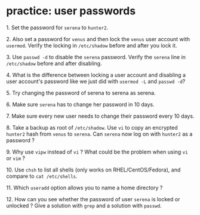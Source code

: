 # practice: user passwords

1\. Set the password for `serena` to `hunter2`.

2\. Also set a password for `venus` and then lock the `venus` user
account with `usermod`. Verify the locking in `/etc/shadow` before and
after you lock it.

3\. Use `passwd -d` to disable the `serena` password. Verify the
`serena` line in `/etc/shadow` before and after disabling.

4\. What is the difference between locking a user account and disabling
a user account\'s password like we just did with `usermod -L` and
`passwd -d`?

5\. Try changing the password of serena to serena as serena.

6\. Make sure `serena` has to change her password in 10 days.

7\. Make sure every new user needs to change their password every 10
days.

8\. Take a backup as root of `/etc/shadow`. Use `vi` to copy an
encrypted `hunter2` hash from `venus` to `serena`. Can `serena` now log
on with `hunter2` as a password ?

9\. Why use `vipw` instead of `vi` ? What could be the problem when
using `vi` or `vim` ?

10\. Use `chsh` to list all shells (only works on RHEL/CentOS/Fedora),
and compare to `cat /etc/shells`.

11\. Which `useradd` option allows you to name a home directory ?

12\. How can you see whether the password of user `serena` is locked or
unlocked ? Give a solution with `grep` and a solution with `passwd`.

